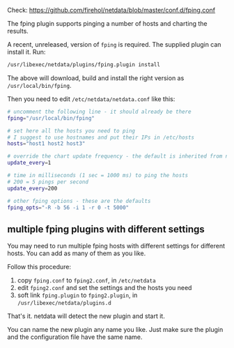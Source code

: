Check: https://github.com/firehol/netdata/blob/master/conf.d/fping.conf

The fping plugin supports pinging a number of hosts and charting the results.

A recent, unreleased, version of `fping` is required. The supplied plugin can install it. Run:

```sh
/usr/libexec/netdata/plugins/fping.plugin install
```

The above will download, build and install the right version as `/usr/local/bin/fping`.

Then you need to edit `/etc/netdata/netdata.conf` like this:

```sh
# uncomment the following line - it should already be there
fping="/usr/local/bin/fping"

# set here all the hosts you need to ping
# I suggest to use hostnames and put their IPs in /etc/hosts
hosts="host1 host2 host3"

# override the chart update frequency - the default is inherited from netdata
update_every=1

# time in milliseconds (1 sec = 1000 ms) to ping the hosts
# 200 = 5 pings per second
update_every=200

# other fping options - these are the defaults
fping_opts="-R -b 56 -i 1 -r 0 -t 5000"
```

## multiple fping plugins with different settings

You may need to run multiple fping hosts with different settings for different hosts.
You can add as many of them as you like.

Follow this procedure:

1. copy `fping.conf` to `fping2.conf`, in `/etc/netdata`
2. edit `fping2.conf` and set the settings and the hosts you need
3. soft link `fping.plugin` to `fping2.plugin`, in `/usr/libexec/netdata/plugins.d`

That's it. netdata will detect the new plugin and start it.

You can name the new plugin any name you like. Just make sure the plugin and the configuration file have the same name.
